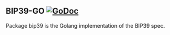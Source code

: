 ## BIP39-GO [![GoDoc](https://godoc.org/github.com/adesight/bip39?status.svg)](https://godoc.org/github.com/adesight/bip39)

Package bip39 is the Golang implementation of the BIP39 spec.
